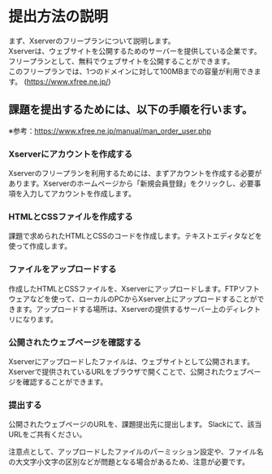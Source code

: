 # 提出方法の説明
まず、Xserverのフリープランについて説明します。<br>
Xserverは、ウェブサイトを公開するためのサーバーを提供している企業です。<br>
フリープランとして、無料でウェブサイトを公開することができます。<br>
このフリープランでは、1つのドメインに対して100MBまでの容量が利用できます。
(https://www.xfree.ne.jp/)

## 課題を提出するためには、以下の手順を行います。
※参考：https://www.xfree.ne.jp/manual/man_order_user.php

### Xserverにアカウントを作成する
Xserverのフリープランを利用するためには、まずアカウントを作成する必要があります。Xserverのホームページから「新規会員登録」をクリックし、必要事項を入力してアカウントを作成します。

### HTMLとCSSファイルを作成する
課題で求められたHTMLとCSSのコードを作成します。テキストエディタなどを使って作成します。

### ファイルをアップロードする
作成したHTMLとCSSファイルを、Xserverにアップロードします。FTPソフトウェアなどを使って、ローカルのPCからXserver上にアップロードすることができます。アップロードする場所は、Xserverの提供するサーバー上のディレクトリになります。

### 公開されたウェブページを確認する
Xserverにアップロードしたファイルは、ウェブサイトとして公開されます。Xserverで提供されているURLをブラウザで開くことで、公開されたウェブページを確認することができます。

### 提出する
公開されたウェブページのURLを、課題提出先に提出します。
Slackにて、該当URLをご共有ください。

注意点として、アップロードしたファイルのパーミッション設定や、ファイル名の大文字小文字の区別などが問題となる場合があるため、注意が必要です。
